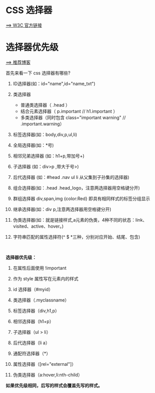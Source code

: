 # CSS 选择器

[==> W3C 官方链接](http://www.w3school.com.cn/cssref/css_selectors.asp)

# 选择器优先级

[==> 推荐博客](http://www.cnblogs.com/wangmeijian/p/4207433.html)

首先来看一下 css 选择器有哪些?
1. ID选择器(如：id="name",id="name_txt")
2. 类选择器
    - 普通类选择器（ .head ）
    - 结合元素选择器（ p.important // h1.important ）
    - 多类选择器（同时包含 class="important warning" // .important.warning）
3. 标签选择器(如：body,div,p,ul,li)
4. 全局选择器(如：\*号)
5. 相邻兄弟选择器 (如：h1+p,带加号+)
6. 子选择器 (如：div>p ,带大于号>)

7. 后代选择器 (如：#head .nav ul li 从父集到子孙集的选择器)
8. 组合选择器(如：.head .head_logo，注意两选择器用空格键分开)
9. 群组选择器 div,span,img {color:Red} 即具有相同样式的标签分组显示
10. 继承选择器(如：div p,注意两选择器用空格键分开)
11. 伪类选择器(如：就是链接样式,a元素的伪类，4种不同的状态：link、visited、active、hover。)
12. 字符串匹配的属性选择符(^ $ \*三种，分别对应开始、结尾、包含)


<br>

**选择器优先级：**
1. 在属性后面使用 !important 
2. 作为 style 属性写在元素内的样式

1. id 选择器（#myid）
2. 类选择器（.myclassname）
3. 标签选择器（div,h1,p）
4. 相邻选择器（h1+p）
5. 子选择器（ul > li）
6. 后代选择器（li a）
7. 通配符选择器（\*） 
8. 属性选择器（[rel="external"]）
9. 伪类选择器（a:hover,li:nth-child）

**如果优先级相同，后写的样式会覆盖先写的样式。**
